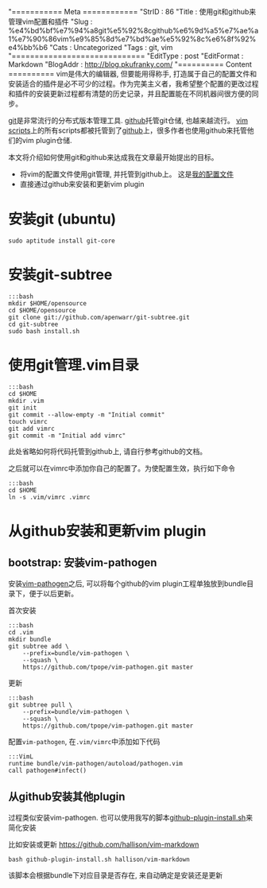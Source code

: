 "=========== Meta ============
"StrID : 86
"Title : 使用git和github来管理vim配置和插件
"Slug  : %e4%bd%bf%e7%94%a8git%e5%92%8cgithub%e6%9d%a5%e7%ae%a1%e7%90%86vim%e9%85%8d%e7%bd%ae%e5%92%8c%e6%8f%92%e4%bb%b6
"Cats  : Uncategorized
"Tags  : git, vim
"=============================
"EditType   : post
"EditFormat : Markdown
"BlogAddr   : http://blog.pkufranky.com/
"========== Content ==========
vim是伟大的编辑器, 但要能用得称手, 打造属于自己的配置文件和安装适合的插件是必不可少的过程。作为完美主义者，我希望整个配置的更改过程和插件的安装更新过程都有清楚的历史记录，并且配置能在不同机器间很方便的同步。

[git][]是非常流行的分布式版本管理工具. [github][]托管git仓储, 也越来越流行。 [vim scripts][]上的所有scripts都被托管到了[github][github-vim-scripts]上，很多作者也使用github来托管他们的vim plugin仓储. 

本文将介绍如何使用git和github来达成我在文章最开始提出的目标。

* 将vim的配置文件使用git管理, 并托管到github上。 这是[我的配置文件][my-vimconf]
* 直接通过github来安装和更新vim plugin

<!--more--> 

# 安装git (ubuntu)

	sudo aptitude install git-core

# 安装git-subtree

	:::bash
	mkdir $HOME/opensource
	cd $HOME/opensource
	git clone git://github.com/apenwarr/git-subtree.git
	cd git-subtree
	sudo bash install.sh

# 使用git管理.vim目录

	:::bash
	cd $HOME
	mkdir .vim
	git init
	git commit --allow-empty -m "Initial commit"
	touch vimrc
	git add vimrc
	git commit -m "Initial add vimrc"

此处省略如何将代码托管到github上, 请自行参考github的文档。
		
之后就可以在vimrc中添加你自己的配置了。为使配置生效，执行如下命令

	:::bash
	cd $HOME
	ln -s .vim/vimrc .vimrc

# 从github安装和更新vim plugin

## bootstrap: 安装vim-pathogen

安装[vim-pathogen][]之后, 可以将每个github的vim plugin工程单独放到bundle目录下，便于以后更新。

首次安装

	:::bash
	cd .vim
	mkdir bundle
	git subtree add \
		--prefix=bundle/vim-pathogen \
		--squash \
		https://github.com/tpope/vim-pathogen.git master

更新

	:::bash
	git subtree pull \
		--prefix=bundle/vim-pathogen \
		--squash \
		https://github.com/tpope/vim-pathogen.git master

配置`vim-pathogen`, 在`.vim/vimrc`中添加如下代码

	:::VimL
	runtime bundle/vim-pathogen/autoload/pathogen.vim
	call pathogen#infect()

## 从github安装其他plugin

过程类似安装vim-pathogen. 也可以使用我写的脚本[github-plugin-install.sh][]来简化安装

比如安装或更新 https://github.com/hallison/vim-markdown

	bash github-plugin-install.sh hallison/vim-markdown

该脚本会根据bundle下对应目录是否存在, 来自动确定是安装还是更新


[git]: http://git-scm.com
[github]: https://github.com/
[vim scripts]: http://vim-scripts.org/
[github-vim-scripts]: https://github.com/vim-scripts
[my-vimconf]: https://github.com/pkufranky/vimconf
[vim-pathogen]: https://github.com/tpope/vim-pathogen
[github-plugin-install.sh]: https://github.com/pkufranky/vimconf/blob/master/github-plugin-install.sh
